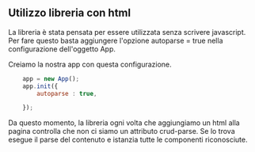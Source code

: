 ## Utilizzo libreria con html

La libreria è stata pensata per essere utilizzata senza scrivere javascript.
Per fare questo basta aggiungere l'opzione autoparse = true nella configurazione
dell'oggetto App.

Creiamo la nostra app con questa configurazione.

```javascript
    app = new App();
    app.init({
        autoparse : true,

    });
```

Da questo momento, la libreria ogni volta che aggiungiamo un html alla pagina controlla
che non ci siamo un attributo crud-parse. Se lo trova esegue il parse del contenuto
e istanzia tutte le componenti riconosciute.


